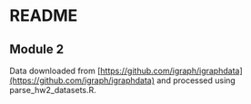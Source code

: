 # README

## Module 2

Data downloaded from [https://github.com/igraph/igraphdata](https://github.com/igraph/igraphdata) and processed using parse_hw2_datasets.R.
